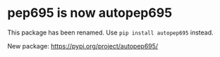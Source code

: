 # pep695 is now autopep695

This package has been renamed. Use `pip install autopep695` instead.

New package: https://pypi.org/project/autopep695/
